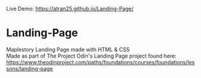 Live Demo: https://atran25.github.io/Landing-Page/  
  
# Landing-Page
Maplestory Landing Page made with HTML &amp; CSS  
Made as part of The Project Odin's Landing Page project found here: https://www.theodinproject.com/paths/foundations/courses/foundations/lessons/landing-page  
